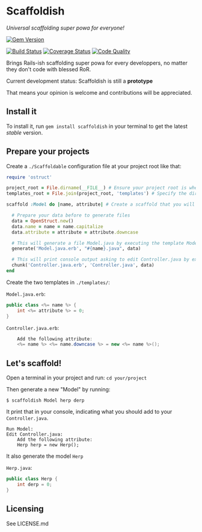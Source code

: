 # Scaffoldish

*Universal scaffolding super powa for everyone!*

[![Gem Version](https://badge.fury.io/rb/scaffoldish.svg)](http://badge.fury.io/rb/scaffoldish)


[![Build Status](https://travis-ci.org/debona/Scaffoldish.svg)](https://travis-ci.org/debona/Scaffoldish)
[![Coverage Status](https://coveralls.io/repos/debona/Scaffoldish/badge.png)](https://coveralls.io/r/debona/Scaffoldish)
[![Code Quality](https://codeclimate.com/github/debona/Scaffoldish.png)](https://codeclimate.com/github/debona/Scaffoldish)

Brings Rails-ish scaffolding super powa for every developpers, no matter they don't code with blessed RoR.

Current development status: Scaffoldish is still a **prototype**

That means your opinion is welcome and contributions will be appreciated.

## Install it

To install it, run `gem install scaffoldish` in your terminal to get the latest _stable_ version.

## Prepare your projects

Create a `./Scaffoldable` configuration file at your project root like that:

```ruby
require 'ostruct'

project_root = File.dirname(__FILE__) # Ensure your project root is where your Scaffoldable live
templates_root = File.join(project_root, 'templates') # Specify the dir in which you drop your templates

scaffold :Model do |name, attribute| # Create a scaffold that you will call to generate files

  # Prepare your data before to generate files
  data = OpenStruct.new()
  data.name = name = name.capitalize
  data.attribute = attribute = attribute.downcase

  # This will generate a file Model.java by executing the template Model.java.erb with data
  generate('Model.java.erb', "#{name}.java", data)

  # This will print console output asking to edit Controller.java by executing the template Controller.java.erb with data
  chunk('Controller.java.erb', 'Controller.java', data)
end
```

Create the two templates in `./templates/`:

`Model.java.erb`:
```java
public class <%= name %> {
	int <%= attribute %> = 0;
}
```

`Controller.java.erb`:
```java
	Add the following attribute:
	<%= name %> <%= name.downcase %> = new <%= name %>();
```

## Let's scaffold!

Open a terminal in your project and run: `cd your/project`

Then generate a new "Model" by running:

```shell
$ scaffoldish Model herp derp
```

It print that in your console, indicating what you should add to your `Controller.java`.

	Run Model:
	Edit Controller.java:
		Add the following attribute:
		Herp herp = new Herp();

It also generate the model `Herp`

`Herp.java`:
```java
public class Herp {
	int derp = 0;
}
```

## Licensing

See LICENSE.md

